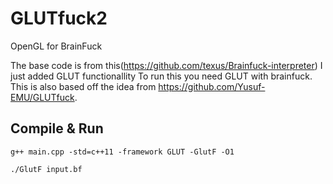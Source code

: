# GLUTfuck2

OpenGL for BrainFuck

The base code is from this(https://github.com/texus/Brainfuck-interpreter)  I just added GLUT functionallity
To run this you need GLUT with brainfuck. This is also based off the idea from https://github.com/Yusuf-EMU/GLUTfuck.

Compile & Run
-------------

    g++ main.cpp -std=c++11 -framework GLUT -GlutF -O1

    ./GlutF input.bf
    
